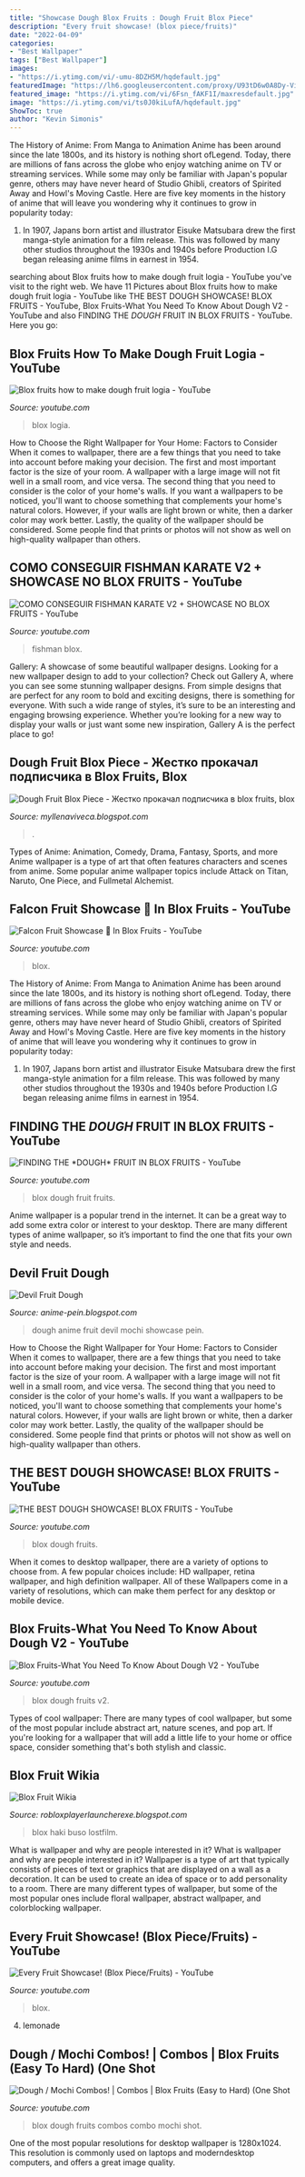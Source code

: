 ```yaml
---
title: "Showcase Dough Blox Fruits : Dough Fruit Blox Piece"
description: "Every fruit showcase! (blox piece/fruits)"
date: "2022-04-09"
categories:
- "Best Wallpaper"
tags: ["Best Wallpaper"]
images:
- "https://i.ytimg.com/vi/-umu-8DZH5M/hqdefault.jpg"
featuredImage: "https://lh6.googleusercontent.com/proxy/U93tD6w0A8Dy-ViS_YLvgkTADyAwQTG2wQwHjqwMjMcxzMJpHHwrStEb9izzS1PU0a17QXpfzDLJxjJeYHOkSDU-RMoI5gHc=w1200-h630-pd"
featured_image: "https://i.ytimg.com/vi/6Fsn_fAKF1I/maxresdefault.jpg"
image: "https://i.ytimg.com/vi/ts0J0kiLufA/hqdefault.jpg"
ShowToc: true
author: "Kevin Simonis"
---
```



The History of Anime: From Manga to Animation
Anime has been around since the late 1800s, and its history is nothing short ofLegend. Today, there are millions of fans across the globe who enjoy watching anime on TV or streaming services. While some may only be familiar with Japan's popular genre, others may have never heard of Studio Ghibli, creators of Spirited Away and Howl's Moving Castle. Here are five key moments in the history of anime that will leave you wondering why it continues to grow in popularity today:
1) In 1907, Japans born artist and illustrator Eisuke Matsubara drew the first manga-style animation for a film release. This was followed by many other studios throughout the 1930s and 1940s before Production I.G began releasing anime films in earnest in 1954.

	

		
searching about Blox fruits how to make dough fruit logia - YouTube you've visit to the right web. We have 11 Pictures about Blox fruits how to make dough fruit logia - YouTube like THE BEST DOUGH SHOWCASE! BLOX FRUITS - YouTube, Blox Fruits-What You Need To Know About Dough V2 - YouTube and also FINDING THE *DOUGH* FRUIT IN BLOX FRUITS - YouTube. Here you go:
		
    
## Blox Fruits How To Make Dough Fruit Logia - YouTube

<img loading=lazy src="https://i.ytimg.com/vi/6Fsn_fAKF1I/maxresdefault.jpg" onerror="this.onerror=null;this.src='https://tse3.mm.bing.net/th?id=OIP.WzbW7Ce_HlIJwaf9a0X9TAHaEK&amp;pid=15.1';" alt="Blox fruits how to make dough fruit logia - YouTube">

_Source: youtube.com_

>blox logia. 

	

How to Choose the Right Wallpaper for Your Home: Factors to Consider
When it comes to wallpaper, there are a few things that you need to take into account before making your decision. The first and most important factor is the size of your room. A wallpaper with a large image will not fit well in a small room, and vice versa. 
The second thing that you need to consider is the color of your home's walls. If you want a wallpapers to be noticed, you'll want to choose something that complements your home's natural colors. However, if your walls are light brown or white, then a darker color may work better. 
Lastly, the quality of the wallpaper should be considered. Some people find that prints or photos will not show as well on high-quality wallpaper than others.

    
## COMO CONSEGUIR FISHMAN KARATE V2 + SHOWCASE NO BLOX FRUITS - YouTube

<img loading=lazy src="https://i.ytimg.com/vi/WhwYHh1wUxo/maxresdefault.jpg" onerror="this.onerror=null;this.src='https://tse1.mm.bing.net/th?id=OIP.ZIM7E7SAeW4f_AcMQEKq0gHaEK&amp;pid=15.1';" alt="COMO CONSEGUIR FISHMAN KARATE V2 + SHOWCASE NO BLOX FRUITS - YouTube">

_Source: youtube.com_

>fishman blox. 

	

Gallery: A showcase of some beautiful wallpaper designs.
Looking for a new wallpaper design to add to your collection? Check out Gallery A, where you can see some stunning wallpaper designs. From simple designs that are perfect for any room to bold and exciting designs, there is something for everyone. With such a wide range of styles, it’s sure to be an interesting and engaging browsing experience. Whether you’re looking for a new way to display your walls or just want some new inspiration, Gallery A is the perfect place to go!





	
	
    
## Dough Fruit Blox Piece - Жестко прокачал подписчика в Blox Fruits, Blox

<img loading=lazy src="https://lh3.googleusercontent.com/proxy/VV9DcFvp2jfAt0dgTQ5I7wawQhyrZ05jg_qwTQAimkVukstucH7A2SEu1lyXy57zQGX0O04hLjRkMqyfU7Qz2ieiNm46f3CSNn0VommoXSXARcOeePH9ME1PMxZk7j4ZMjkj1O-6UcL5kv5FIDLZ5KNoCtMcC35LHGWtKp7oSnNUCzD06j0digj62JtNB9ULZ6s=w1200-h630-p-k-no-nu" onerror="this.onerror=null;this.src='https://tse3.mm.bing.net/th?id=OIP.vLQabz_T3ReyxuB6mpR0DAHaHM&amp;pid=15.1';" alt="Dough Fruit Blox Piece - Жестко прокачал подписчика в blox fruits, blox">

_Source: myllenaviveca.blogspot.com_

>. 

	

Types of Anime: Animation, Comedy, Drama, Fantasy, Sports, and more
Anime wallpaper is a type of art that often features characters and scenes from anime. Some popular anime wallpaper topics include Attack on Titan, Naruto, One Piece, and Fullmetal Alchemist.

    
## Falcon Fruit Showcase 🦅 In Blox Fruits - YouTube

<img loading=lazy src="https://i.ytimg.com/vi/-umu-8DZH5M/hqdefault.jpg" onerror="this.onerror=null;this.src='https://tse4.mm.bing.net/th?id=OIP.fvQNV3KhTLUAqLgFN2B_iAHaFj&amp;pid=15.1';" alt="Falcon Fruit Showcase 🦅 In Blox Fruits - YouTube">

_Source: youtube.com_

>blox. 

	

The History of Anime: From Manga to Animation
Anime has been around since the late 1800s, and its history is nothing short ofLegend. Today, there are millions of fans across the globe who enjoy watching anime on TV or streaming services. While some may only be familiar with Japan's popular genre, others may have never heard of Studio Ghibli, creators of Spirited Away and Howl's Moving Castle. Here are five key moments in the history of anime that will leave you wondering why it continues to grow in popularity today:
1) In 1907, Japans born artist and illustrator Eisuke Matsubara drew the first manga-style animation for a film release. This was followed by many other studios throughout the 1930s and 1940s before Production I.G began releasing anime films in earnest in 1954.

    
## FINDING THE *DOUGH* FRUIT IN BLOX FRUITS - YouTube

<img loading=lazy src="https://i.ytimg.com/vi/ts0J0kiLufA/hqdefault.jpg" onerror="this.onerror=null;this.src='https://tse1.mm.bing.net/th?id=OIP.2vLoMUMw07703cx5-Xn9NgHaFj&amp;pid=15.1';" alt="FINDING THE *DOUGH* FRUIT IN BLOX FRUITS - YouTube">

_Source: youtube.com_

>blox dough fruit fruits. 

	

Anime wallpaper is a popular trend in the internet. It can be a great way to add some extra color or interest to your desktop. There are many different types of anime wallpaper, so it’s important to find the one that fits your own style and needs.

    
## Devil Fruit Dough

<img loading=lazy src="https://i.ytimg.com/vi/iheKWEoAoUw/maxresdefault.jpg" onerror="this.onerror=null;this.src='https://tse3.mm.bing.net/th?id=OIP.n_R8oHVrfNm1Xkd_2aLPSQHaEK&amp;pid=15.1';" alt="Devil Fruit Dough">

_Source: anime-pein.blogspot.com_

>dough anime fruit devil mochi showcase pein. 

	

How to Choose the Right Wallpaper for Your Home: Factors to Consider
When it comes to wallpaper, there are a few things that you need to take into account before making your decision. The first and most important factor is the size of your room. A wallpaper with a large image will not fit well in a small room, and vice versa. 
The second thing that you need to consider is the color of your home's walls. If you want a wallpapers to be noticed, you'll want to choose something that complements your home's natural colors. However, if your walls are light brown or white, then a darker color may work better. 
Lastly, the quality of the wallpaper should be considered. Some people find that prints or photos will not show as well on high-quality wallpaper than others.

    
## THE BEST DOUGH SHOWCASE! BLOX FRUITS - YouTube

<img loading=lazy src="https://i.ytimg.com/vi/oOImWbNKDCw/maxresdefault.jpg" onerror="this.onerror=null;this.src='https://tse4.mm.bing.net/th?id=OIP.yHPgI3oZOnljIHcR-QKVaQHaEK&amp;pid=15.1';" alt="THE BEST DOUGH SHOWCASE! BLOX FRUITS - YouTube">

_Source: youtube.com_

>blox dough fruits. 

	

When it comes to desktop wallpaper, there are a variety of options to choose from. A few popular choices include: HD wallpaper, retina wallpaper, and high definition wallpaper. All of these Wallpapers come in a variety of resolutions, which can make them perfect for any desktop or mobile device. 

    
## Blox Fruits-What You Need To Know About Dough V2 - YouTube

<img loading=lazy src="https://i.ytimg.com/vi/r8_LXy8NM2s/maxresdefault.jpg" onerror="this.onerror=null;this.src='https://tse2.mm.bing.net/th?id=OIP.8_2z3in-3hxfyS60Jw3_OAHaEK&amp;pid=15.1';" alt="Blox Fruits-What You Need To Know About Dough V2 - YouTube">

_Source: youtube.com_

>blox dough fruits v2. 

	

Types of cool wallpaper:
There are many types of cool wallpaper, but some of the most popular include abstract art, nature scenes, and pop art. If you're looking for a wallpaper that will add a little life to your home or office space, consider something that's both stylish and classic.

    
## Blox Fruit Wikia

<img loading=lazy src="https://lh6.googleusercontent.com/proxy/U93tD6w0A8Dy-ViS_YLvgkTADyAwQTG2wQwHjqwMjMcxzMJpHHwrStEb9izzS1PU0a17QXpfzDLJxjJeYHOkSDU-RMoI5gHc=w1200-h630-pd" onerror="this.onerror=null;this.src='https://tse2.mm.bing.net/th?id=OIP.6uFB_D333cVw1vjAlKxcRgHaD4&amp;pid=15.1';" alt="Blox Fruit Wikia">

_Source: robloxplayerlauncherexe.blogspot.com_

>blox haki buso lostfilm. 

	

What is wallpaper and why are people interested in it?
What is wallpaper and why are people interested in it?
Wallpaper is a type of art that typically consists of pieces of text or graphics that are displayed on a wall as a decoration. It can be used to create an idea of space or to add personality to a room. There are many different types of wallpaper, but some of the most popular ones include floral wallpaper, abstract wallpaper, and colorblocking wallpaper.

    
## Every Fruit Showcase! (Blox Piece/Fruits) - YouTube

<img loading=lazy src="https://i.ytimg.com/vi/Ia9ax7tiE-o/maxresdefault.jpg" onerror="this.onerror=null;this.src='https://tse3.mm.bing.net/th?id=OIP.0kpH-yKCn4Exkv3OLcQ6aAHaEK&amp;pid=15.1';" alt="Every Fruit Showcase! (Blox Piece/Fruits) - YouTube">

_Source: youtube.com_

>blox. 

	

4. lemonade 

    
## Dough / Mochi Combos! | Combos | Blox Fruits (Easy To Hard) (One Shot

<img loading=lazy src="https://i.ytimg.com/vi/RAMO2UJA6Iw/maxresdefault.jpg" onerror="this.onerror=null;this.src='https://tse3.mm.bing.net/th?id=OIP.Uds-V8AA8RPpmH9rnc5i2gHaEK&amp;pid=15.1';" alt="Dough / Mochi Combos! | Combos | Blox Fruits (Easy to Hard) (One Shot">

_Source: youtube.com_

>blox dough fruits combos combo mochi shot. 

	

One of the most popular resolutions for desktop wallpaper is 1280x1024. This resolution is commonly used on laptops and moderndesktop computers, and offers a great image quality.

